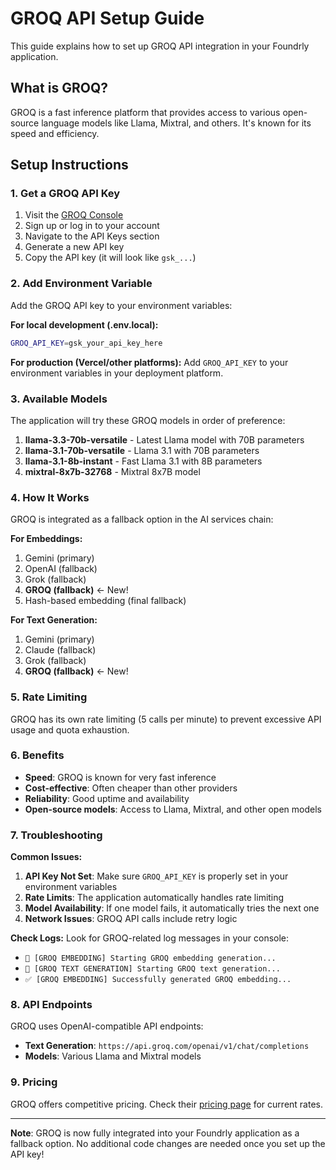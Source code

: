 # GROQ API Setup Guide

This guide explains how to set up GROQ API integration in your Foundrly application.

## What is GROQ?

GROQ is a fast inference platform that provides access to various open-source language models like Llama, Mixtral, and others. It's known for its speed and efficiency.

## Setup Instructions

### 1. Get a GROQ API Key

1. Visit the [GROQ Console](https://console.groq.com/)
2. Sign up or log in to your account
3. Navigate to the API Keys section
4. Generate a new API key
5. Copy the API key (it will look like `gsk_...`)

### 2. Add Environment Variable

Add the GROQ API key to your environment variables:

**For local development (.env.local):**
```bash
GROQ_API_KEY=gsk_your_api_key_here
```

**For production (Vercel/other platforms):**
Add `GROQ_API_KEY` to your environment variables in your deployment platform.

### 3. Available Models

The application will try these GROQ models in order of preference:

1. **llama-3.3-70b-versatile** - Latest Llama model with 70B parameters
2. **llama-3.1-70b-versatile** - Llama 3.1 with 70B parameters  
3. **llama-3.1-8b-instant** - Fast Llama 3.1 with 8B parameters
4. **mixtral-8x7b-32768** - Mixtral 8x7B model

### 4. How It Works

GROQ is integrated as a fallback option in the AI services chain:

**For Embeddings:**
1. Gemini (primary)
2. OpenAI (fallback)
3. Grok (fallback)
4. **GROQ (fallback)** ← New!
5. Hash-based embedding (final fallback)

**For Text Generation:**
1. Gemini (primary)
2. Claude (fallback)
3. Grok (fallback)
4. **GROQ (fallback)** ← New!

### 5. Rate Limiting

GROQ has its own rate limiting (5 calls per minute) to prevent excessive API usage and quota exhaustion.

### 6. Benefits

- **Speed**: GROQ is known for very fast inference
- **Cost-effective**: Often cheaper than other providers
- **Reliability**: Good uptime and availability
- **Open-source models**: Access to Llama, Mixtral, and other open models

### 7. Troubleshooting

**Common Issues:**

1. **API Key Not Set**: Make sure `GROQ_API_KEY` is properly set in your environment variables
2. **Rate Limits**: The application automatically handles rate limiting
3. **Model Availability**: If one model fails, it automatically tries the next one
4. **Network Issues**: GROQ API calls include retry logic

**Check Logs:**
Look for GROQ-related log messages in your console:
- `🤖 [GROQ EMBEDDING] Starting GROQ embedding generation...`
- `🤖 [GROQ TEXT GENERATION] Starting GROQ text generation...`
- `✅ [GROQ EMBEDDING] Successfully generated GROQ embedding...`

### 8. API Endpoints

GROQ uses OpenAI-compatible API endpoints:
- **Text Generation**: `https://api.groq.com/openai/v1/chat/completions`
- **Models**: Various Llama and Mixtral models

### 9. Pricing

GROQ offers competitive pricing. Check their [pricing page](https://console.groq.com/docs/pricing) for current rates.

---

**Note**: GROQ is now fully integrated into your Foundrly application as a fallback option. No additional code changes are needed once you set up the API key!
